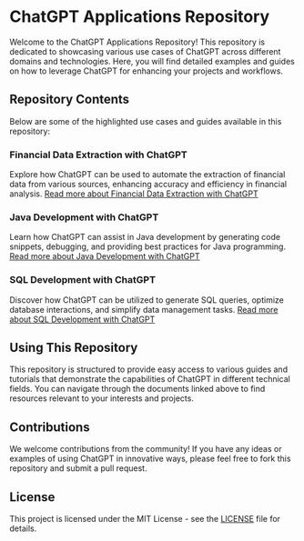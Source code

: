 # ChatGPT Applications Repository

Welcome to the ChatGPT Applications Repository! This repository is dedicated to showcasing various use cases of ChatGPT across different domains and technologies. Here, you will find detailed examples and guides on how to leverage ChatGPT for enhancing your projects and workflows.

## Repository Contents

Below are some of the highlighted use cases and guides available in this repository:

### Financial Data Extraction with ChatGPT
Explore how ChatGPT can be used to automate the extraction of financial data from various sources, enhancing accuracy and efficiency in financial analysis.
[Read more about Financial Data Extraction with ChatGPT](Financial_data_extraction_with_ChatGPT.md)

### Java Development with ChatGPT
Learn how ChatGPT can assist in Java development by generating code snippets, debugging, and providing best practices for Java programming.
[Read more about Java Development with ChatGPT](Java_development_with_ChatGPT.md)

### SQL Development with ChatGPT
Discover how ChatGPT can be utilized to generate SQL queries, optimize database interactions, and simplify data management tasks.
[Read more about SQL Development with ChatGPT](SQL_development_with_ChatGPT.md)

## Using This Repository

This repository is structured to provide easy access to various guides and tutorials that demonstrate the capabilities of ChatGPT in different technical fields. You can navigate through the documents linked above to find resources relevant to your interests and projects.

## Contributions

We welcome contributions from the community! If you have any ideas or examples of using ChatGPT in innovative ways, please feel free to fork this repository and submit a pull request.

## License

This project is licensed under the MIT License - see the [LICENSE](LICENSE.md) file for details.
